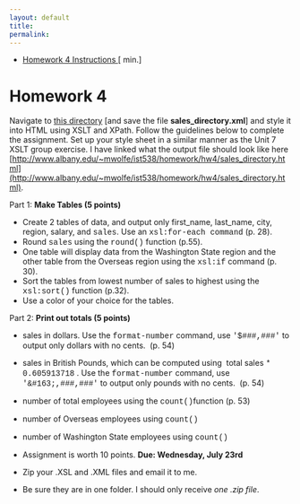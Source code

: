```yaml
---
layout: default
title: 
permalink:
---
```


- [Homework 4 Instructions ]() [ min.]

<h1> Homework 4</h1>

Navigate to [this directory](http://www.albany.edu/~mwolfe/ist538/homework/hw4/">http://www.albany.edu/~mwolfe/ist538/homework/hw4/) [and save the file **sales_directory.xml**]  and style it into HTML using XSLT and XPath. Follow the guidelines below to  complete the assignment. Set up your style sheet in a similar manner as the Unit  7 XSLT group exercise. I have linked what the output file should look like here [http://www.albany.edu/~mwolfe/ist538/homework/hw4/sales_directory.html](http://www.albany.edu/~mwolfe/ist538/homework/hw4/sales_directory.html).

Part 1: **Make Tables (5 points)**

- Create 2 tables of data, and output  only <span class="computer">first_name,  last_name, city, region, salary</span>, and <span style="font-family:Courier">sales</span>. Use an <span style="font-family:Courier">xsl:for-each command</span> (p. 28).
- Round <span style="font-family:Courier">sales</span> using the <span style="font-family:Courier">round()</span> function (p.55).
- One table will display data from the  Washington State region and the other table from the Overseas region using the <span style="font-family:Courier">xsl:if</span> command (p. 30).
- Sort the tables from lowest number of  sales to highest using the <span style="font-family:Courier">xsl:sort()</span> function (p.32).
- Use a color of your choice for the tables.

Part 2: **Print out totals (5 points)**

    
- sales  in dollars. Use the <span style="font-family:Courier">format-number</span> command, use <span style="font-family:Courier">'$###,###'</span> to output only dollars with no  cents.  (p. 54)    
- sales  in British Pounds, which can be computed using  total sales <span style="font-family:Courier">* 0.605913718</span> . Use the <span style="font-family:Courier">format-number</span> command, use <span style="font-family:Courier">'&amp;#163;,###,###'</span> to output only pounds  with no cents.  (p. 54)
- number of total employees using the <span style="font-family:Courier">count()</span>function (p. 53)
- number of Overseas employees using <span style="font-family:Courier">count()</span>
- number  of Washington State employees using <span style="font-family:Courier">count() 
 
- Assignment  is worth 10 points. **Due: Wednesday, July 23rd**
- Zip your .XSL  and .XML files and email it to me.
- Be sure they  are in one folder. I should only receive _one .zip file_.